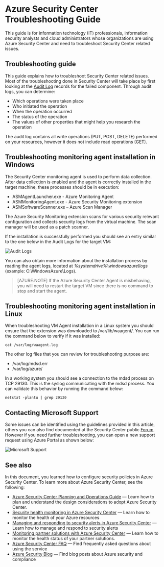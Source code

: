 <properties
   pageTitle="Azure Security Center Troubleshooting Guide | Microsoft Azure"
   description="This document helps to troubleshoot issues in Azure Security Center."
   services="security-center"
   documentationCenter="na"
   authors="YuriDio"
   manager="swadhwa"
   editor=""/>

<tags
   ms.service="security-center"
   ms.devlang="na"
   ms.topic="hero-article"
   ms.tgt_pltfrm="na"
   ms.workload="na"
   ms.date="10/18/2016"
   ms.author="yurid"/>

# <a name="azure-security-center-troubleshooting-guide"></a>Azure Security Center Troubleshooting Guide
This guide is for information technology (IT) professionals, information security analysts and cloud administrators whose organizations are using Azure Security Center and need to troubleshoot Security Center related issues.

## <a name="troubleshooting-guide"></a>Troubleshooting guide
This guide explains how to troubleshoot Security Center related issues. Most of the troubleshooting done in Security Center will take place by first looking at the [Audit Log](https://azure.microsoft.com/updates/audit-logs-in-azure-preview-portal/) records for the failed component. Through audit logs, you can determine:

- Which operations were taken place
- Who initiated the operation
- When the operation occurred
- The status of the operation
- The values of other properties that might help you research the operation

The audit log contains all write operations (PUT, POST, DELETE) performed on your resources, however it does not include read operations (GET).

## <a name="troubleshooting-monitoring-agent-installation-in-windows"></a>Troubleshooting monitoring agent installation in Windows

The Security Center monitoring agent is used to perform data collection. After data collection is enabled and the agent is correctly installed in the target machine, these processes should be in execution:

- ASMAgentLauncher.exe - Azure Monitoring Agent 
- ASMMonitoringAgent.exe - Azure Security Monitoring extension
- ASMSoftwareScanner.exe – Azure Scan Manager

The Azure Security Monitoring extension scans for various security relevant configuration and collects security logs from the virtual machine. The scan manager will be used as a patch scanner.

If the installation is successfully performed you should see an entry similar to the one below in the Audit Logs for the target VM:

![Audit Logs](./media/security-center-troubleshooting-guide/security-center-troubleshooting-guide-fig1.png)

You can also obtain more information about the installation process by reading the agent logs, located at *%systemdrive%\windowsazure\logs* (example: C:\WindowsAzure\Logs).

> [AZURE.NOTE] If the Azure Security Center Agent is misbehaving, you will need to restart the target VM since there is no command to stop and start the agent.

## <a name="troubleshooting-monitoring-agent-installation-in-linux"></a>Troubleshooting monitoring agent installation in Linux
When troubleshooting VM Agent installation in a Linux system you should ensure that the extension was downloaded to /var/lib/waagent/. You can run the command below to verify if it was installed:

`cat /var/log/waagent.log` 

The other log files that you can review for troubleshooting purpose are: 

- /var/log/mdsd.err
- /var/log/azure/

In a working system you should see a connection to the mdsd process on TCP 29130. This is the syslog communicating with the mdsd process. You can validate this behavior by running the command below:

`netstat -plantu | grep 29130`

## <a name="contacting-microsoft-support"></a>Contacting Microsoft Support

Some issues can be identified using the guidelines provided in this article, others you can also find documented at the Security Center public [Forum](https://social.msdn.microsoft.com/Forums/en-US/home?forum=AzureSecurityCenter). However if you need further troubleshooting, you can open a new support request using Azure Portal as shown below: 

![Microsoft Support](./media/security-center-troubleshooting-guide/security-center-troubleshooting-guide-fig2.png)


## <a name="see-also"></a>See also

In this document, you learned how to configure security policies in Azure Security Center. To learn more about Azure Security Center, see the following:

- [Azure Security Center Planning and Operations Guide](security-center-planning-and-operations-guide.md) — Learn how to plan and understand the design considerations to adopt Azure Security Center.
- [Security health monitoring in Azure Security Center](security-center-monitoring.md) — Learn how to monitor the health of your Azure resources
- [Managing and responding to security alerts in Azure Security Center](security-center-managing-and-responding-alerts.md) — Learn how to manage and respond to security alerts
- [Monitoring partner solutions with Azure Security Center](security-center-partner-solutions.md) — Learn how to monitor the health status of your partner solutions.
- [Azure Security Center FAQ](security-center-faq.md) — Find frequently asked questions about using the service
- [Azure Security Blog](http://blogs.msdn.com/b/azuresecurity/) — Find blog posts about Azure security and compliance
